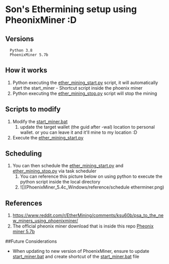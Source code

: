 # Son's Ethermining setup using PheonixMiner :D

## Versions
      Python 3.8
      PhoenixMiner 5.7b


## How it works
1. Python executing the [ether_mining_start.py](ether_mining_start.py) script, it will automatically start the start_miner - Shortcut script inside the phoenix miner
2. Python executing the [ether_mining_stop.py](ether_mining_stop.py) script will stop the mining

## Scripts to modify
1. Modify the [start_miner.bat](/PhoenixMiner_5.4c_Windows/start_miner.bat)
    1. update the target wallet (the guid after -wal) location to personal wallet. or you can leave it and it'll mine to my location :D
2. Execute the [ether_mining_start.py](ether_mining_start.py)

## Scheduling
1. You can then schedule the [ether_mining_start.py](ether_mining_start.py) and [ether_mining_stop.py](ether_mining_stop.py) via task scheduler
   1. You can reference this picture below on using python to execute the python script inside the local directory
   2. ![](PhoenixMiner_5.4c_Windows/reference/schedule etherminer.png)

## References
1. https://www.reddit.com/r/EtherMining/comments/ksu60b/psa_to_the_new_miners_using_phoenixminer/
2. The official pheonix miner download that is inside this repo [Pheonix miner 5.7b](https://bitcointalk.org/index.php?topic=2647654.0)


##Future Considerations
- When updating to new version of PhoenixMiner, ensure to update [start_miner.bat](/PhoenixMiner_5.4c_Windows/start_miner.bat) and create shortcut of the [start_miner.bat](/PhoenixMiner_5.4c_Windows/start_miner.bat) file

